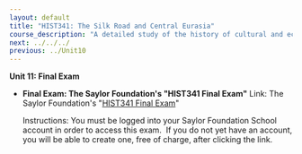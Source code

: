 ```yaml
---
layout: default
title: "HIST341: The Silk Road and Central Eurasia"
course_description: "A detailed study of the history of cultural and economic exchange across Eurasia from ancient to modern times, with particular emphasis in the interactions between different cultures and civilizations."
next: ../../../
previous: ../Unit10
---
```

**Unit 11: Final Exam** <span id="11"></span> 
-   **Final Exam: The Saylor Foundation's "HIST341 Final Exam"**
    Link: The Saylor Foundation's "[HIST341 Final
    Exam](http://school.saylor.org/mod/quiz/view.php?id=28)"  
      
     Instructions: You must be logged into your Saylor Foundation School
    account in order to access this <span class="il">exam</span>.  If
    you do not yet have an account, you will be able to create one, free
    of charge, after clicking the link.


